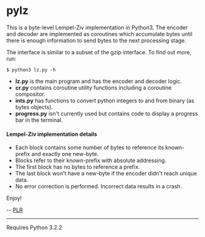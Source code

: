 # pylz

This is a byte-level Lempel-Ziv implementation in Python3. The encoder and decoder are implemented as coroutines which accumulate bytes until there is enough information to send bytes to the next processing stage.

The interface is similar to a subset of the gzip interface. To find out more, run:

    $ python3 lz.py -h

* **lz.py** is the main program and has the encoder and decoder logic.
* **cr.py** contains coroutine utility functions including a coroutine compositor.
* **ints.py** has functions to convert python integers to and from binary (as bytes objects).
* **progress.py** isn't currently used but contains code to display a progress bar in the terminal.

#### Lempel-Ziv implementation details

- Each block contains some number of bytes to reference its known-prefix and exactly one new-byte.
- Blocks refer to their known-prefix with absolute addressing.
- The first block has no bytes to reference a prefix.
- The last block won't have a new-byte if the encoder didn't reach unique data.
- No error correction is performed. Incorrect data results in a crash.

Enjoy!

-- [PLR](http://f06mote.com)

---

Requires Python 3.2.2
